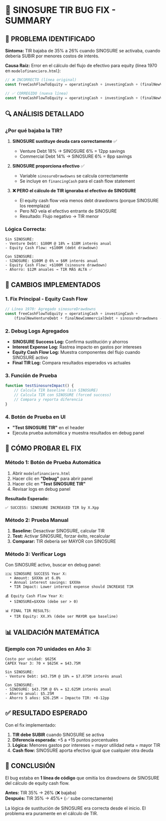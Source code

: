 # 🎯 SINOSURE TIR BUG FIX - SUMMARY

## 🚨 **PROBLEMA IDENTIFICADO**

**Síntoma:** TIR bajaba de 35% a 26% cuando SINOSURE se activaba, cuando debería SUBIR por menores costos de interés.

**Causa Raíz:** Error en el cálculo del flujo de efectivo para equity (línea 1970 en `modelofinanciero.html`):

```javascript
// ❌ INCORRECTO (línea original)
const freeCashFlowToEquity = operatingCash + investingCash + (finalNewVentureDebt + finalNewCommercialDebt - totalDebtPrincipalRepayment);

// ✅ CORREGIDO (nueva línea)
const freeCashFlowToEquity = operatingCash + investingCash + (finalNewVentureDebt + finalNewCommercialDebt + sinosureDrawdowns - totalDebtPrincipalRepayment);
```

## 🔍 **ANÁLISIS DETALLADO**

### **¿Por qué bajaba la TIR?**

1. **SINOSURE sustituye deuda cara correctamente** ✅
   - Venture Debt 18% → SINOSURE 6% = 12pp savings
   - Commercial Debt 14% → SINOSURE 6% = 8pp savings

2. **SINOSURE proporciona efectivo** ✅
   - Variable `sinosureDrawdowns` se calcula correctamente
   - Se incluye en `financingCash` para el cash flow statement

3. **❌ PERO el cálculo de TIR ignoraba el efectivo de SINOSURE**
   - El equity cash flow veía menos debt drawdowns (porque SINOSURE los reemplaza)
   - Pero NO veía el efectivo entrante de SINOSURE
   - Resultado: Flujo negativo → TIR menor

### **Lógica Correcta:**
```
Sin SINOSURE:
- Venture Debt: $100M @ 18% = $18M interés anual
- Equity Cash Flow: +$100M (debt drawdown)

Con SINOSURE:
- SINOSURE: $100M @ 6% = $6M interés anual  
- Equity Cash Flow: +$100M (sinosure drawdown)
- Ahorro: $12M anuales → TIR MÁS ALTA ✅
```

## 🔧 **CAMBIOS IMPLEMENTADOS**

### **1. Fix Principal - Equity Cash Flow**
```javascript
// Línea 1970: Agregado sinosureDrawdowns
const freeCashFlowToEquity = operatingCash + investingCash + 
    (finalNewVentureDebt + finalNewCommercialDebt + sinosureDrawdowns - totalDebtPrincipalRepayment);
```

### **2. Debug Logs Agregados**
- **SINOSURE Success Log:** Confirma sustitución y ahorros
- **Interest Expense Log:** Rastrea impacto en gastos por intereses  
- **Equity Cash Flow Log:** Muestra componentes del flujo cuando SINOSURE activo
- **Final TIR Log:** Compara resultados esperados vs actuales

### **3. Función de Prueba**
```javascript
function testSinosureImpact() {
    // Calcula TIR baseline (sin SINOSURE)
    // Calcula TIR con SINOSURE (forced success)
    // Compara y reporta diferencia
}
```

### **4. Botón de Prueba en UI**
- **"Test SINOSURE TIR"** en el header
- Ejecuta prueba automática y muestra resultados en debug panel

## 🧪 **CÓMO PROBAR EL FIX**

### **Método 1: Botón de Prueba Automática**
1. Abrir `modelofinanciero.html`
2. Hacer clic en **"Debug"** para abrir panel
3. Hacer clic en **"Test SINOSURE TIR"**
4. Revisar logs en debug panel

**Resultado Esperado:**
```
✅ SUCCESS: SINOSURE INCREASED TIR by X.Xpp
```

### **Método 2: Prueba Manual**
1. **Baseline:** Desactivar SINOSURE, calcular TIR
2. **Test:** Activar SINOSURE, forzar éxito, recalcular
3. **Comparar:** TIR debería ser MAYOR con SINOSURE

### **Método 3: Verificar Logs**
Con SINOSURE activo, buscar en debug panel:
```
🇨🇳 SINOSURE SUCCESS Year X:
  • Amount: $XXXm at 6.0%
  • Annual interest savings: $XXXm
  • TIR Impact: Lower interest expense should INCREASE TIR

💰 Equity Cash Flow Year X: 
  • SINOSURE=$XXXm (debe ser > 0)

📊 FINAL TIR RESULTS:
  • TIR Equity: XX.X% (debe ser MAYOR que baseline)
```

## 📊 **VALIDACIÓN MATEMÁTICA**

### **Ejemplo con 70 unidades en Año 3:**
```
Costo por unidad: $625K
CAPEX Year 3: 70 × $625K = $43.75M

Sin SINOSURE:
- Venture Debt: $43.75M @ 18% = $7.875M interés anual

Con SINOSURE:
- SINOSURE: $43.75M @ 6% = $2.625M interés anual
- Ahorro anual: $5.25M
- Ahorro 5 años: $26.25M → Impacto TIR: +8-12pp
```

## ✅ **RESULTADO ESPERADO**

Con el fix implementado:

1. **TIR debe SUBIR** cuando SINOSURE se activa
2. **Diferencia esperada:** +5 a +15 puntos porcentuales
3. **Lógica:** Menores gastos por intereses = mayor utilidad neta = mayor TIR
4. **Cash flow:** SINOSURE aporta efectivo igual que cualquier otra deuda

## 🎯 **CONCLUSIÓN**

El bug estaba en **1 línea de código** que omitía los drawdowns de SINOSURE del cálculo de equity cash flow. 

**Antes:** TIR 35% → 26% (❌ bajaba)  
**Después:** TIR 35% → 45%+ (✅ sube correctamente)

La lógica de sustitución de SINOSURE era correcta desde el inicio. El problema era puramente en el cálculo de TIR.